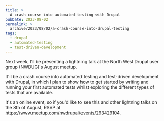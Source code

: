 ```yaml
---
title: >
  A crash course into automated testing with Drupal
pubDate: 2023-08-02
permalink: >
  archive/2023/08/02/a-crash-course-into-drupal-testing
tags:
  - drupal
  - automated-testing
  - test-driven-development
---
```


Next week, I'll be presenting a lightning talk at the North West Drupal user group (NWDUG)'s August meetup.

It'll be a crash course into automated testing and test-driven development with Drupal, in which I plan to show how to get started by writing and running your first automated tests whilst exploring the different types of tests that are available.

It's an online event, so if you'd like to see this and other lightning talks on the 8th of August, RSVP at <https://www.meetup.com/nwdrupal/events/293429104>.
